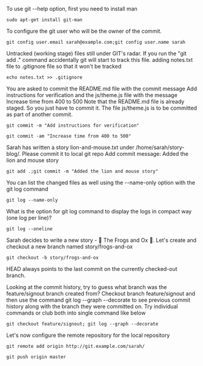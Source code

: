 To use git --help option, first you need to install man 
```
sudo apt-get install git-man
```
To configure the git user who will be the owner of the commit.
```
git config user.email sarah@example.com;git config user.name sarah
```
Untracked (working stage) files still under GIT's radar. If you run the "git add ." command accidentally git will start to track this file. adding notes.txt file to .gitignore file so that it won't be tracked
```
echo notes.txt >> .gitignore
```
You are asked to commit the README.md file with the commit message Add instructions for verification and the js/theme.js file with the message Increase time from 400 to 500 Note that the README.md file is already staged. So you just have to commit it. The file js/theme.js is to be committed as part of another commit.
```
git commit -m "Add instructions for verification"
```
```
git commit -am "Increase time from 400 to 500"
```
Sarah has written a story lion-and-mouse.txt under /home/sarah/story-blog/. Please commit it to local git repo Add commit message: Added the lion and mouse story
```
git add .;git commit -m "Added the lion and mouse story"
```
You can list the changed files as well using the --name-only option with the git log command
```
git log --name-only
```
What is the option for git log command to display the logs in compact way (one log per line)?
```
git log --oneline
```
Sarah decides to write a new story - 🐸 The Frogs and Ox 🐂. Let's create and checkout a new branch named story/frogs-and-ox
```
git checkout -b story/frogs-and-ox
```
HEAD always points to the last commit on the currently checked-out branch.

Looking at the commit history, try to guess what branch was the feature/signout branch created from?
Checkout branch feature/signout and then use the command git log --graph --decorate to see previous commit history along with the branch they were committed on. Try individual commands or club both into single command like below

```
git checkout feature/signout; git log --graph --decorate
```
Let's now configure the remote repository for the local repository
```
git remote add origin http://git.example.com/sarah/
```
```
git push origin master
```
